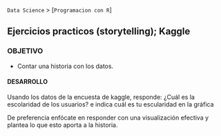 `Data Science` > [`Programacion con R`]
## Ejercicios practicos (storytelling); Kaggle

### OBJETIVO
- Contar una historia con los datos. 

#### DESARROLLO
Usando los datos de la encuesta de kaggle, responde: ¿Cuál es la escolaridad de los usuarios? e indica cuál es tu escularidad en la gráfica


De preferencia enfócate en responder con una visualización efectiva y plantea lo que esto aporta a la historia. 
